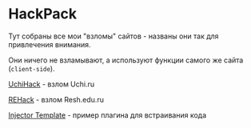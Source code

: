 # HackPack
Тут собраны все мои "взломы" сайтов - названы они так для привлечения внимания.

Они ничего не взламывают, а используют функции самого же сайта (`client-side`).

[UchiHack](https://github.com/TheAirBlow/HackPack/blob/main/UchiHack.md) - взлом Uchi.ru

[REHack](https://github.com/TheAirBlow/HackPack/blob/main/REHack.md) - взлом Resh.edu.ru

[Injector Template](https://github.com/TheAirBlow/HackPack/tree/main/template) - пример плагина для встраивания кода
